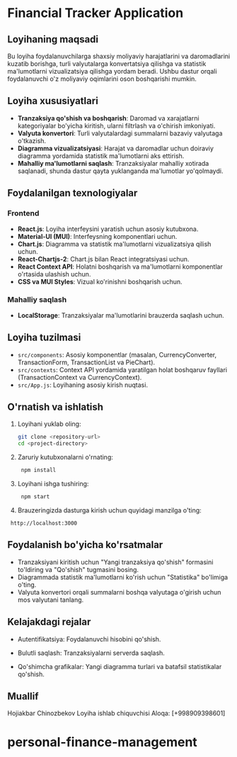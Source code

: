 # Financial Tracker Application

## Loyihaning maqsadi

Bu loyiha foydalanuvchilarga shaxsiy moliyaviy harajatlarini va daromadlarini kuzatib borishga, turli valyutalarga konvertatsiya qilishga va statistik ma'lumotlarni vizualizatsiya qilishga yordam beradi. Ushbu dastur orqali foydalanuvchi o'z moliyaviy oqimlarini oson boshqarishi mumkin.

## Loyiha xususiyatlari

- **Tranzaksiya qo'shish va boshqarish**: Daromad va xarajatlarni kategoriyalar bo'yicha kiritish, ularni filtrlash va o'chirish imkoniyati.
- **Valyuta konvertori**: Turli valyutalardagi summalarni bazaviy valyutaga o'tkazish.
- **Diagramma vizualizatsiyasi**: Harajat va daromadlar uchun doiraviy diagramma yordamida statistik ma'lumotlarni aks ettirish.
- **Mahalliy ma'lumotlarni saqlash**: Tranzaksiyalar mahalliy xotirada saqlanadi, shunda dastur qayta yuklanganda ma'lumotlar yo'qolmaydi.

## Foydalanilgan texnologiyalar

### Frontend

- **React.js**: Loyiha interfeysini yaratish uchun asosiy kutubxona.
- **Material-UI (MUI)**: Interfeysning komponentlari uchun.
- **Chart.js**: Diagramma va statistik ma'lumotlarni vizualizatsiya qilish uchun.
- **React-Chartjs-2**: Chart.js bilan React integratsiyasi uchun.
- **React Context API**: Holatni boshqarish va ma'lumotlarni komponentlar o'rtasida ulashish uchun.
- **CSS va MUI Styles**: Vizual ko'rinishni boshqarish uchun.

### Mahalliy saqlash

- **LocalStorage**: Tranzaksiyalar ma'lumotlarini brauzerda saqlash uchun.

## Loyiha tuzilmasi

- `src/components`: Asosiy komponentlar (masalan, CurrencyConverter, TransactionForm, TransactionList va PieChart).
- `src/contexts`: Context API yordamida yaratilgan holat boshqaruv fayllari (TransactionContext va CurrencyContext).
- `src/App.js`: Loyihaning asosiy kirish nuqtasi.

## O'rnatish va ishlatish

1. Loyihani yuklab oling:
   ```bash
   git clone <repository-url>
   cd <project-directory>
   ```
2. Zaruriy kutubxonalarni o'rnating:
   ```bash
    npm install
   ```
3. Loyihani ishga tushiring:

   ```bash
    npm start
   ```

4. Brauzeringizda dasturga kirish uchun quyidagi manzilga o'ting:

```arduino
 http://localhost:3000
```

## Foydalanish bo'yicha ko'rsatmalar

- Tranzaksiyani kiritish uchun "Yangi tranzaksiya qo'shish" formasini to'ldiring va "Qo'shish" tugmasini bosing.
- Diagrammada statistik ma'lumotlarni ko'rish uchun "Statistika" bo'limiga o'ting.
- Valyuta konvertori orqali summalarni boshqa valyutaga o'girish uchun mos valyutani tanlang.

## Kelajakdagi rejalar

- Autentifikatsiya: Foydalanuvchi hisobini qo'shish.
- Bulutli saqlash: Tranzaksiyalarni serverda saqlash.

- Qo'shimcha grafikalar: Yangi diagramma turlari va batafsil statistikalar qo'shish.

## Muallif

Hojiakbar Chinozbekov Loyiha ishlab chiquvchisi
Aloqa: [+998909398601]
# personal-finance-management

